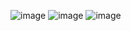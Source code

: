 ![image](https://user-images.githubusercontent.com/100947769/204454540-596d10df-0e0f-4701-8ce2-fb98e8e32d72.png)
![image](https://user-images.githubusercontent.com/100947769/204454593-cc0c683c-ec33-402b-897c-23747f1790f4.png)
![image](https://user-images.githubusercontent.com/100947769/204454640-47e3926e-9a6e-45bd-85f1-e46d4c57c9a4.png)
